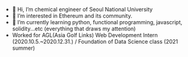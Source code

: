 - 👋 Hi, I’m chemical engineer of Seoul National University 
- 👀 I’m interested in Ethereum and its community. 
- 🌱 I’m currently learning python, functional programming, javascript, solidity...etc (everything that draws my attention) 
- Worked for AGL(Asia Golf Links) Web Development Intern (2020.10.5.~2020.12.31.) / Foundation of Data Science class (2021 summer) 
<!---
miserablesophomore/miserablesophomore is a ✨ special ✨ repository because its `README.md` (this file) appears on your GitHub profile.
You can click the Preview link to take a look at your changes.
--->
